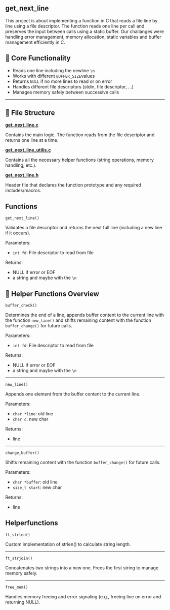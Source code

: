 ## get_next_line
This project is about implementing a function in C that reads a file line by line using a file descriptor.
The function reads one line per call and preserves the input between calls using a static buffer. Our challanges were handling error management, memory allocation, static variables and buffer management efficiently in C.

## 🧠 Core Functionality

- Reads one line including the newline ```\n```
- Works with different ```BUFFER_SIZE```values
- Returns ```NULL``` if no more lines to read or on error 
- Handles different file descriptors (stdin, file descriptor, ...)
- Manages memory safely between successive calls
---

## 📁 File Structure
[**get_next_line.c**](get_next_line.c)

 Contains the main logic. The function reads from the file descriptor and returns one line at a time.

[**get_next_line_utilis.c**](get_next_line_utilis.c)

  Contains all the necessary helper functions (string operations, memory handling, etc.).
  
[**get_next_line.h**](get_next_line.h)

  Header file that declares the function prototype and any required includes/macros.
## Functions
```get_next_line()```

Validates a file descriptor and returns the next full line (including a new line if it occurs).

Parameters:

- ```int fd```: File descriptor to read from file

Returns:
- NULL if error or EOF
- a string and maybe with the ```\n```

## 🔧 Helper Functions Overview

```buffer_check()```

Determines the end of a line, appends buffer content to the current line with the function ```new_line()``` and shifts remaining content with the function ```buffer_change()``` for future calls.

Parameters:

- ```int fd```: File descriptor to read from file

Returns:
- NULL if error or EOF
- a string and maybe with the ```\n```
---
```new_line()```

Appends one element from the buffer content to the current line.

Parameters:

- ```char *line```: old line
- ```char c```: new char

Returns:
- line
---
```change_buffer()```

Shifts remaining content with the function ```buffer_change()``` for future calls.

Parameters:

- ```char *buffer```: old line
- ```size_t start```: new char

Returns:
- line

## Helperfunctions

```ft_strlen()```

Custom implementation of strlen() to calculate string length.

---

```ft_strjoin()```

Concatenates two strings into a new one. Frees the first string to manage memory safely.

---

```free_mem()```

Handles memory freeing and error signaling (e.g., freeing line on error and returning NULL).
